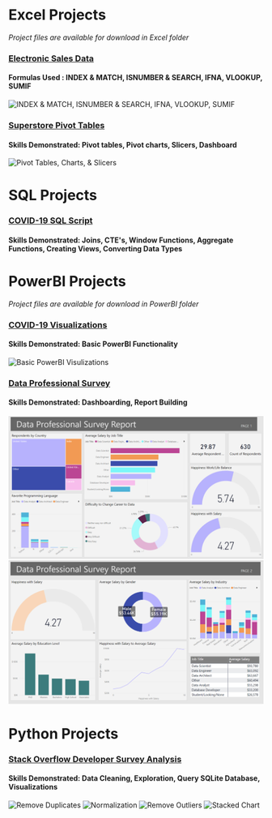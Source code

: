 # Excel Projects
*Project files are available for download in Excel folder* <br />

### [Electronic Sales Data](https://github.com/erikaloomis96/DataAnalysisPortfolio/blob/main/EXCEL/Electronics%20Sales%20Data.xlsx)
#### Formulas Used : INDEX & MATCH, ISNUMBER & SEARCH, IFNA, VLOOKUP, SUMIF

![INDEX & MATCH, ISNUMBER & SEARCH, IFNA, VLOOKUP, SUMIF](https://github.com/erikaloomis96/Portfolio/blob/main/Visuals/Electronics%20Sales.png)

### [Superstore Pivot Tables](https://github.com/erikaloomis96/DataAnalysisPortfolio/blob/main/EXCEL/Superstore%20Pivot%20Tables.xlsx)
#### Skills Demonstrated: Pivot tables, Pivot charts, Slicers, Dashboard

![Pivot Tables, Charts, & Slicers](https://github.com/erikaloomis96/DataAnalysisPortfolio/blob/main/Visuals/Superstore%20Pivot.png)

# SQL Projects

### [COVID-19 SQL Script](https://github.com/erikaloomis96/DataAnalysisPortfolio/blob/main/SQL%20Projects/Covid%20Analytics%20SQL.sql)
#### Skills Demonstrated: Joins, CTE's, Window Functions, Aggregate Functions, Creating Views, Converting Data Types

# PowerBI Projects
*Project files are available for download in PowerBI folder* <br />

### [COVID-19 Visualizations](https://github.com/erikaloomis96/DataAnalysisPortfolio/blob/main/PowerBI%20Projects/Covid%20Data%20Project.pbix)
#### Skills Demonstrated: Basic PowerBI Functionality

![Basic PowerBI Visulizations](https://github.com/erikaloomis96/DataAnalysisPortfolio/blob/main/Visuals/COVID%20Visualizations.png)


### [Data Professional Survey](https://github.com/ErikaLoomisAnalytics/DataAnalysisPortfolio/blob/main/PowerBI%20Projects/Data%20Professional%20Survey.pbix)
#### Skills Demonstrated: Dashboarding, Report Building

![Basic PowerBI Visulizations](https://github.com/ErikaLoomisAnalytics/DataAnalysisPortfolio/blob/main/Visuals/Data%20Professional%20Survey%201.png)
![Basic PowerBI Visulizations](https://github.com/ErikaLoomisAnalytics/DataAnalysisPortfolio/blob/main/Visuals/Data%20Professional%20Survey%202.png)

# Python Projects

### [Stack Overflow Developer Survey Analysis](https://github.com/erikaloomis96/DataAnalysisPortfolio/blob/main/Python%20Projects/Stack%20Overflow%20Developer%20Survey%20Analysis.ipynb)
#### Skills Demonstrated: Data Cleaning, Exploration, Query SQLite Database, Visualizations

![Remove Duplicates](https://github.com/erikaloomis96/DataAnalysisPortfolio/blob/main/Visuals/StackOverflow%20Analysis%201.png)
![Normalization](https://github.com/erikaloomis96/DataAnalysisPortfolio/blob/main/Visuals/StackOverflow%20Analysis%202.png)
![Remove Outliers](https://github.com/erikaloomis96/DataAnalysisPortfolio/blob/main/Visuals/StackOverflow%20Analysis%203.png)
![Stacked Chart](https://github.com/erikaloomis96/DataAnalysisPortfolio/blob/main/Visuals/StackOverflow%20Analysis%204.png)
